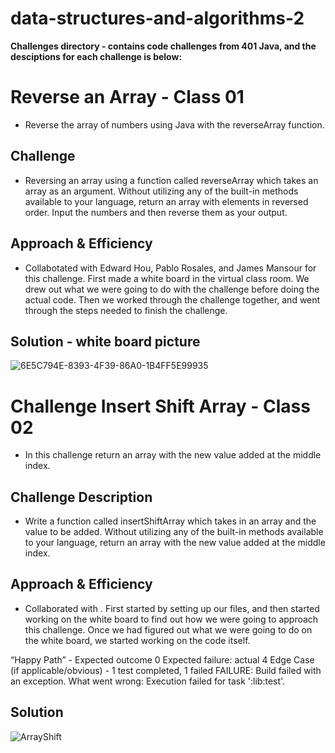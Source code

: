 # data-structures-and-algorithms-2

**Challenges directory - contains code challenges from 401 Java, and the desciptions for each challenge is below:**

# Reverse an Array - Class 01
  * Reverse the array of numbers using Java with the reverseArray function.

## Challenge
  * Reversing an array using a  function called reverseArray which takes an array as an argument. Without utilizing any of the built-in methods available to your language, return an array with elements in reversed order. Input the numbers and then reverse them as your output.

## Approach & Efficiency
  * Collabotated with Edward Hou, Pablo Rosales, and James Mansour for this challenge. First made a white board in the virtual class room. We drew out what we were going to do with the challenge before doing the actual code. Then we worked through the challenge together, and went through the steps needed to finish the challenge.

## Solution - white board picture 
![6E5C794E-8393-4F39-86A0-1B4FF5E99935](https://user-images.githubusercontent.com/65562053/112089091-38b49200-8b4e-11eb-9cc9-bed5b26b1973.jpeg)


# Challenge Insert Shift Array - Class 02
<!-- Short summary or background information -->
* In this challenge return an array with the new value added at the middle index.

## Challenge Description
<!-- Description of the challenge -->
* Write a function called insertShiftArray which takes in an array and the value to be added. Without utilizing any of the built-in methods available to your language, return an array with the new value added at the middle index.

## Approach & Efficiency
<!-- What approach did you take? Why? What is the Big O space/time for this approach? -->
* Collaborated with  . First started by setting up our files, and then started working on the white board to find out how we were going to approach this challenge. Once we had figured out what we were going to do on the white board, we started working on the code itself. 

“Happy Path” - Expected outcome 0
Expected failure: actual 4
Edge Case (if applicable/obvious) - 1 test completed, 1 failed
FAILURE: Build failed with an exception.
What went wrong:
Execution failed for task ':lib:test'.



## Solution
<!-- Embedded whiteboard image -->
![ArrayShift](ArrayShift.jpeg)
